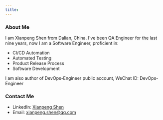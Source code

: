 ```yaml
---
title: 
---
```


### About Me

I am Xianpeng Shen from Dalian, China.
I've been QA Engineer for the last nine years, now I am a Software Engineer, proficient in:

* CI/CD Automation
* Automated Testing
* Product Release Process
* Software Development

I am also author of DevOps-Engineer public account, WeChat ID: DevOps-Engineer

### Contact Me

* LinkedIn: [Xianpeng Shen](https://www.linkedin.com/in/xianpeng-shen-2050ab95)
* Email: [xianpeng.shen@qq.com](mailto:xianpeng.shen@qq.com)
